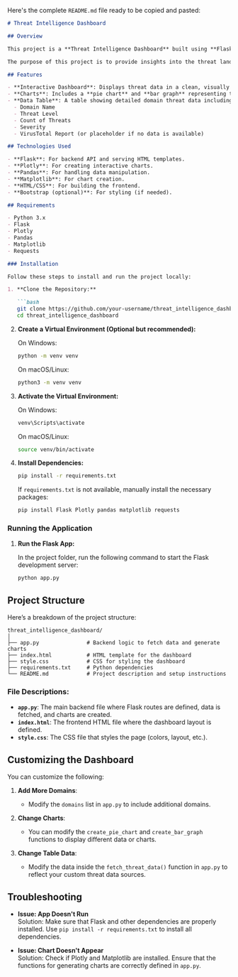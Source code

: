 Here's the complete `README.md` file ready to be copied and pasted:

```markdown
# Threat Intelligence Dashboard

## Overview

This project is a **Threat Intelligence Dashboard** built using **Flask** (Python framework), **Plotly** (for charts), and **HTML/CSS** for the frontend. The dashboard fetches threat data related to different domains (like `example.com`, `paypal.com`, etc.) and displays it in a user-friendly manner with a **pie chart**, **bar graph**, and a **domain threat data overview table**.

The purpose of this project is to provide insights into the threat landscape by visualizing domain threat levels, severity, and additional data such as VirusTotal reports. The dashboard can display multiple domains and provides easy-to-read charts for analyzing threat data.

## Features

- **Interactive Dashboard**: Displays threat data in a clean, visually appealing layout.
- **Charts**: Includes a **pie chart** and **bar graph** representing threat levels across different domains.
- **Data Table**: A table showing detailed domain threat data including:
  - Domain Name
  - Threat Level
  - Count of Threats
  - Severity
  - VirusTotal Report (or placeholder if no data is available)

## Technologies Used

- **Flask**: For backend API and serving HTML templates.
- **Plotly**: For creating interactive charts.
- **Pandas**: For handling data manipulation.
- **Matplotlib**: For chart creation.
- **HTML/CSS**: For building the frontend.
- **Bootstrap (optional)**: For styling (if needed).

## Requirements

- Python 3.x
- Flask
- Plotly
- Pandas
- Matplotlib
- Requests

### Installation

Follow these steps to install and run the project locally:

1. **Clone the Repository:**

   ```bash
   git clone https://github.com/your-username/threat_intelligence_dashboard.git
   cd threat_intelligence_dashboard
   ```

2. **Create a Virtual Environment (Optional but recommended):**

   On Windows:
   ```bash
   python -m venv venv
   ```

   On macOS/Linux:
   ```bash
   python3 -m venv venv
   ```

3. **Activate the Virtual Environment:**

   On Windows:
   ```bash
   venv\Scripts\activate
   ```

   On macOS/Linux:
   ```bash
   source venv/bin/activate
   ```

4. **Install Dependencies:**

   ```bash
   pip install -r requirements.txt
   ```

   If `requirements.txt` is not available, manually install the necessary packages:
   ```bash
   pip install Flask Plotly pandas matplotlib requests
   ```

### Running the Application

1. **Run the Flask App:**

   In the project folder, run the following command to start the Flask development server:

   ```bash
   python app.py
   ```

## Project Structure

Here’s a breakdown of the project structure:

```
threat_intelligence_dashboard/
│
├── app.py               # Backend logic to fetch data and generate charts
├── index.html           # HTML template for the dashboard
├── style.css            # CSS for styling the dashboard
├── requirements.txt     # Python dependencies
└── README.md            # Project description and setup instructions
```

### File Descriptions:

- **`app.py`**: The main backend file where Flask routes are defined, data is fetched, and charts are created.
- **`index.html`**: The frontend HTML file where the dashboard layout is defined.
- **`style.css`**: The CSS file that styles the page (colors, layout, etc.).

## Customizing the Dashboard

You can customize the following:

1. **Add More Domains**:
   - Modify the `domains` list in `app.py` to include additional domains.
   
2. **Change Charts**:
   - You can modify the `create_pie_chart` and `create_bar_graph` functions to display different data or charts.
   
3. **Change Table Data**:
   - Modify the data inside the `fetch_threat_data()` function in `app.py` to reflect your custom threat data sources.

## Troubleshooting

- **Issue: App Doesn't Run**  
  Solution: Make sure that Flask and other dependencies are properly installed. Use `pip install -r requirements.txt` to install all dependencies.

- **Issue: Chart Doesn't Appear**  
  Solution: Check if Plotly and Matplotlib are installed. Ensure that the functions for generating charts are correctly defined in `app.py`.

